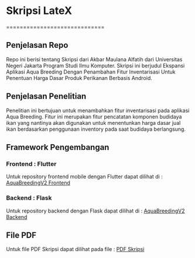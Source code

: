 # Skripsi LateX

=============================

## Penjelasan Repo

Repo ini berisi tentang Skripsi dari Akbar Maulana Alfatih dari Universitas Negeri Jakarta Program Studi Ilmu Komputer. Skripsi ini berjudul Ekspansi Aplikasi Aqua Breeding Dengan Penambahan Fitur Inventarisasi Untuk Penentuan Harga Dasar Produk Perikanan Berbasis Android.

## Penjelasan Penelitian

Penelitian ini bertujuan untuk menambahkan fitur inventarisasi pada aplikasi Aqua Breeding. Fitur ini merupakan fitur pencatatan komponen budidaya ikan yang nantinya akan digunakan untuk menentunkan harga dasar jual ikan berdasarkan penggunaan inventory pada saat budidaya berlangsung.

## Framework Pengembangan

### Frontend : Flutter

Untuk repository frontend mobile dengan Flutter dapat dilihat di : [AquaBreedingV2 Frontend](https://github.com/MauL08/AquaBreeding-V2)

### Backend : Flask

Untuk repository backend dengan Flask dapat dilihat di : [AquaBreedingV2 Backend](https://github.com/MauL08/AquaBreedingAPI-V2)

## File PDF

Untuk file PDF Skripsi dapat dilihat pada file : [PDF Skripsi](./template-skripsi.pdf)
